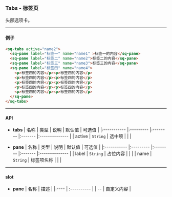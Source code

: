 ### Tabs - 标签页
头部选项卡。

---

#### 例子
```html
<sq-tabs active="name2">
  <sq-pane label="标签一" name="name1" >标签一的内容</sq-pane>
  <sq-pane label="标签二" name="name2">标签二的内容</sq-pane>
  <sq-pane label="标签三" name="name3">标签三的内容</sq-pane>
  <sq-pane label="标签四" name="name4">
    <p>标签四的内容</p><p>标签四的内容</p>
    <p>标签四的内容</p><p>标签四的内容</p>
    <p>标签四的内容</p><p>标签四的内容</p>
    <p>标签四的内容</p><p>标签四的内容</p>
    <p>标签四的内容</p><p>标签四的内容</p>
  </sq-pane>
</sq-tabs>
```
---
#### API
* **tabs**
  | 名称        | 类型       | 说明     | 默认值   | 可选值         |
  |:----------- |:--------- |:-------- |:------- |:-------------- |
  | active      | `String`  | 选中项    |         |                |

* **pane**
  | 名称        | 类型       | 说明     | 默认值   | 可选值         |
  |:----------- |:--------- |:-------- |:------- |:-------------- |
  | label | `String`  | 占位内容   |         |                |
  | name  | `String`  | 标签项名称 |         |                |

---
#### slot
* **pane**
  | 名称    |  描述        |
  |:----    | :---------- |
  | --      | 自定义内容   |
